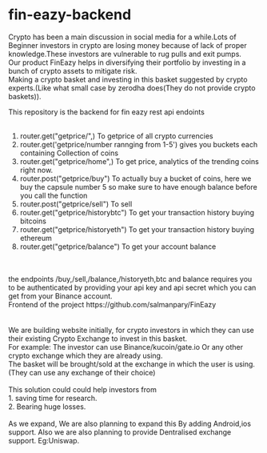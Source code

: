 # fin-eazy-backend
Crypto has been a main discussion in social media for a while.Lots of Beginner investors in crypto are losing money because of lack of proper knowledge.These investors are vulnerable to rug pulls and exit pumps.
<br/>
Our product FinEazy helps in diversifying their portfolio by investing in a bunch of crypto assets to mitigate risk.
<br/>
Making a crypto basket and investing in this basket suggested by crypto experts.(Like what small case by zerodha does(They do not provide crypto baskets)).
<br/>

This repository is the backend for fin eazy rest api endoints<br/>
<br/>
1. router.get("getprice/",) To getprice of all crypto currencies
2. router.get('getprice/number rannging from 1-5') gives you buckets each containing Collection of coins
3. router.get("getprice/home",) To get price, analytics of the trending coins right now.
4. router.post("getprice/buy") To actually buy a bucket of coins, here we buy the capsule number 5 so make sure to have enough balance before you call the function
5. router.post("getprice/sell") To sell
6. router.get("getprice/historybtc") To get your transaction history buying bitcoins
7. router.get("getprice/historyeth")  To get your transaction history buying ethereum
8. router.get("getprice/balance") To get your account balance

<br/>
<br/>
the endpoints /buy,/sell,/balance,/historyeth,btc and balance requires you to be authenticated by providing your api key and api secret which you can get from your Binance account.
<br/>
Frontend of the project https://github.com/salmanpary/FinEazy

<br/>
<br/>

<br/>
We are building website initially, for crypto investors in which they can use their existing Crypto Exchange to invest in this basket.
<br/>
For example: 
The investor can use Binance/kucoin/gate.io
Or any other crypto exchange which they are already using.
<br/>
The basket will be brought/sold at the exchange in which the user is using.
(They can use any exchange of their choice)
<br/>
<br/>
  This solution could could help investors from 
  <br/>
  1. saving time for research.
   <br/>
  2. Bearing huge losses.
    <br/>
    <br/>
As we expand,
We are also planning to expand this By adding Android,ios support.
Also we are also planning to provide Dentralised exchange support.
Eg:Uniswap.
<br/>






